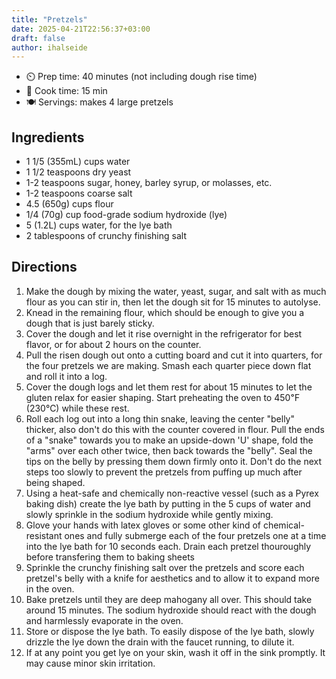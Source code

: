 ```yaml
---
title: "Pretzels"
date: 2025-04-21T22:56:37+03:00
draft: false 
author: ihalseide
---
```


- ⏲️ Prep time: 40 minutes (not including dough rise time)
- 🍳 Cook time: 15 min
- 🍽️ Servings: makes 4 large pretzels

## Ingredients

- 1 1/5 (355mL) cups water
- 1 1/2 teaspoons dry yeast
- 1-2 teaspoons sugar, honey, barley syrup, or molasses, etc.
- 1-2 teaspoons coarse salt
- 4.5 (650g) cups flour
- 1/4 (70g) cup food-grade sodium hydroxide (lye)
- 5 (1.2L) cups water, for the lye bath
- 2 tablespoons of crunchy finishing salt

## Directions

1. Make the dough by mixing the water, yeast, sugar, and salt with as much flour as you can stir in, then let the dough sit for 15 minutes to autolyse.
2. Knead in the remaining flour, which should be enough to give you a dough that is just barely sticky.
3. Cover the dough and let it rise overnight in the refrigerator for best flavor, or for about 2 hours on the counter.
4. Pull the risen dough out onto a cutting board and cut it into quarters, for the four pretzels we are making. Smash each quarter piece down flat and roll it into a log.
5. Cover the dough logs and let them rest for about 15 minutes to let the gluten relax for easier shaping. Start preheating the oven to 450℉ (230℃) while these rest.
6. Roll each log out into a long thin snake, leaving the center "belly" thicker, also don't do this with the counter covered in flour. Pull the ends of a "snake" towards you to make an upside-down 'U' shape, fold the "arms" over each other twice, then back towards the "belly". Seal the tips on the belly by pressing them down firmly onto it. Don't do the next steps too slowly to prevent the pretzels from puffing up much after being shaped.
7. Using a heat-safe and chemically non-reactive vessel (such as a Pyrex baking dish) create the lye bath by putting in the 5 cups of water and slowly sprinkle in the sodium hydroxide while gently mixing.
8. Glove your hands with latex gloves or some other kind of chemical-resistant ones and fully submerge each of the four pretzels one at a time into the lye bath for 10 seconds each. Drain each pretzel thouroughly before transfering them to baking sheets
9. Sprinkle the crunchy finishing salt over the pretzels and score each pretzel's belly with a knife for aesthetics and to allow it to expand more in the oven.
10. Bake pretzels until they are deep mahogany all over. This should take around 15 minutes. The sodium hydroxide should react with the dough and harmlessly evaporate in the oven.
11. Store or dispose the lye bath. To easily dispose of the lye bath, slowly drizzle the lye down the drain with the faucet running, to dilute it.
12. If at any point you get lye on your skin, wash it off in the sink promptly. It may cause minor skin irritation.
